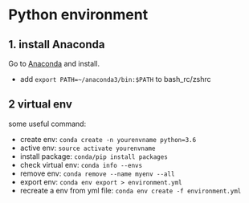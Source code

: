 # Python environment

## 1. install Anaconda

Go to [Anaconda](https://www.anaconda.com/download/#macos)
and install.

*   add `export PATH=~/anaconda3/bin:$PATH` to bash_rc/zshrc

## 2 virtual env

some useful command:

*   create env: `conda create -n yourenvname python=3.6`
*   active env: `source activate yourenvname`
*   install package: `conda/pip install packages`
*   check virtual env: `conda info --envs`
*   remove env: `conda remove --name myenv --all`
*   export env: `conda env export > environment.yml`
*   recreate a env from yml file: `conda env create -f environment.yml`
